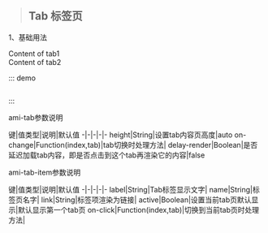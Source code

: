 
>## Tab 标签页

1、基础用法
<div class="demo-block clearfix">
  	<fl-tab>
        <fl-tab-item label="Tab1" active>
            <!-- 标签页内容 -->
            <div>
                Content of tab1 
            </div>
        </fl-tab-item>
        <fl-tab-item label="Tab2">
            Content of tab2
        </fl-tab-item>
    </fl-tab>
</div>

::: demo
```html

```
:::

<p class="tip"> ami-tab参数说明</p>

键|值类型|说明|默认值
-|-|-|-|-
height|String|设置tab内容页高度|auto
on-change|Function(index,tab)|tab切换时处理方法|
delay-render|Boolean|是否延迟加载tab内容，即是否点击到这个tab再渲染它的内容|false

<p class="tip"> ami-tab-item参数说明</p>

键|值类型|说明|默认值
-|-|-|-|-
label|String|Tab标签显示文字|
name|String|标签页名字|
link|String|标签项渲染为链接|
active|Boolean|设置当前tab页默认显示|默认显示第一个tab页
on-click|Function(index,tab)|切换到当前tab页时处理方法|